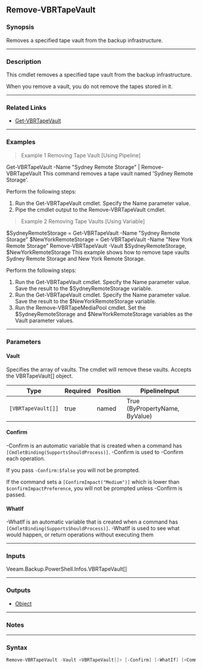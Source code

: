Remove-VBRTapeVault
-------------------

### Synopsis
Removes a specified tape vault from the backup infrastructure.

---

### Description

This cmdlet removes a specified tape vault from the backup infrastructure.

When you remove a vault, you do not remove the tapes stored in it.

---

### Related Links
* [Get-VBRTapeVault](Get-VBRTapeVault)

---

### Examples
> Example 1 Removing Tape Vault [Using Pipeline]

Get-VBRTapeVault -Name "Sydney Remote Storage" | Remove-VBRTapeVault
This command removes a tape vault named 'Sydney Remote Storage'.

Perform the following steps:
1. Run the Get-VBRTapeVault cmdlet. Specify the Name parameter value.
2. Pipe the cmdlet output to the Remove-VBRTapeVault cmdlet.
> Example 2 Removing Tape Vaults [Using Variable]

$SydneyRemoteStorage = Get-VBRTapeVault -Name "Sydney Remote Storage"
$NewYorkRemoteStorage = Get-VBRTapeVault -Name "New York Remote Storage"
Remove-VBRTapeVault -Vault $SydneyRemoteStorage, $NewYorkRemoteStorage
This example shows how to remove tape vaults Sydney Remote Storage and New York Remote Storage.

Perform the following steps:
1. Run the Get-VBRTapeVault cmdlet. Specify the Name parameter value. Save the result to the $SydneyRemoteStorage variable.
2. Run the Get-VBRTapeVault cmdlet. Specify the Name parameter value. Save the result to the $NewYorkRemoteStorage variable.
3. Run the Remove-VBRTapeMediaPool cmdlet. Set the $SydneyRemoteStorage and $NewYorkRemoteStorage variables as the Vault parameter values.

---

### Parameters
#### **Vault**
Specifies the array of vaults. The cmdlet will remove these vaults. Accepts the VBRTapeVault[] object.

|Type              |Required|Position|PipelineInput                 |
|------------------|--------|--------|------------------------------|
|`[VBRTapeVault[]]`|true    |named   |True (ByPropertyName, ByValue)|

#### **Confirm**
-Confirm is an automatic variable that is created when a command has ```[CmdletBinding(SupportsShouldProcess)]```.
-Confirm is used to -Confirm each operation.

If you pass ```-Confirm:$false``` you will not be prompted.

If the command sets a ```[ConfirmImpact("Medium")]``` which is lower than ```$confirmImpactPreference```, you will not be prompted unless -Confirm is passed.

#### **WhatIf**
-WhatIf is an automatic variable that is created when a command has ```[CmdletBinding(SupportsShouldProcess)]```.
-WhatIf is used to see what would happen, or return operations without executing them

---

### Inputs
Veeam.Backup.PowerShell.Infos.VBRTapeVault[]

---

### Outputs
* [Object](https://learn.microsoft.com/en-us/dotnet/api/System.Object)

---

### Notes

---

### Syntax
```PowerShell
Remove-VBRTapeVault -Vault <VBRTapeVault[]> [-Confirm] [-WhatIf] [<CommonParameters>]
```
